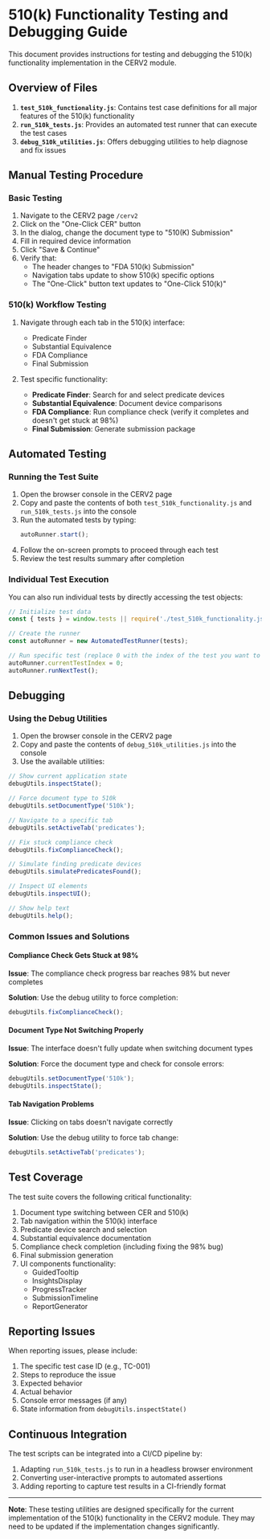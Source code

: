 # 510(k) Functionality Testing and Debugging Guide

This document provides instructions for testing and debugging the 510(k) functionality implementation in the CERV2 module.

## Overview of Files

1. **`test_510k_functionality.js`**: Contains test case definitions for all major features of the 510(k) functionality
2. **`run_510k_tests.js`**: Provides an automated test runner that can execute the test cases
3. **`debug_510k_utilities.js`**: Offers debugging utilities to help diagnose and fix issues

## Manual Testing Procedure

### Basic Testing

1. Navigate to the CERV2 page `/cerv2`
2. Click on the "One-Click CER" button
3. In the dialog, change the document type to "510(K) Submission"
4. Fill in required device information
5. Click "Save & Continue"
6. Verify that:
   - The header changes to "FDA 510(k) Submission"
   - Navigation tabs update to show 510(k) specific options
   - The "One-Click" button text updates to "One-Click 510(k)"

### 510(k) Workflow Testing

1. Navigate through each tab in the 510(k) interface:
   - Predicate Finder
   - Substantial Equivalence
   - FDA Compliance
   - Final Submission

2. Test specific functionality:
   - **Predicate Finder**: Search for and select predicate devices
   - **Substantial Equivalence**: Document device comparisons
   - **FDA Compliance**: Run compliance check (verify it completes and doesn't get stuck at 98%)
   - **Final Submission**: Generate submission package

## Automated Testing

### Running the Test Suite

1. Open the browser console in the CERV2 page
2. Copy and paste the contents of both `test_510k_functionality.js` and `run_510k_tests.js` into the console
3. Run the automated tests by typing:
   ```javascript
   autoRunner.start();
   ```
4. Follow the on-screen prompts to proceed through each test
5. Review the test results summary after completion

### Individual Test Execution

You can also run individual tests by directly accessing the test objects:

```javascript
// Initialize test data
const { tests } = window.tests || require('./test_510k_functionality.js');

// Create the runner
const autoRunner = new AutomatedTestRunner(tests);

// Run specific test (replace 0 with the index of the test you want to run)
autoRunner.currentTestIndex = 0;
autoRunner.runNextTest();
```

## Debugging

### Using the Debug Utilities

1. Open the browser console in the CERV2 page
2. Copy and paste the contents of `debug_510k_utilities.js` into the console
3. Use the available utilities:

```javascript
// Show current application state
debugUtils.inspectState();

// Force document type to 510k
debugUtils.setDocumentType('510k');

// Navigate to a specific tab
debugUtils.setActiveTab('predicates');

// Fix stuck compliance check
debugUtils.fixComplianceCheck();

// Simulate finding predicate devices
debugUtils.simulatePredicatesFound();

// Inspect UI elements
debugUtils.inspectUI();

// Show help text
debugUtils.help();
```

### Common Issues and Solutions

#### Compliance Check Gets Stuck at 98%

**Issue**: The compliance check progress bar reaches 98% but never completes

**Solution**: Use the debug utility to force completion:
```javascript
debugUtils.fixComplianceCheck();
```

#### Document Type Not Switching Properly

**Issue**: The interface doesn't fully update when switching document types

**Solution**: Force the document type and check for console errors:
```javascript
debugUtils.setDocumentType('510k');
debugUtils.inspectState();
```

#### Tab Navigation Problems

**Issue**: Clicking on tabs doesn't navigate correctly

**Solution**: Use the debug utility to force tab change:
```javascript
debugUtils.setActiveTab('predicates');
```

## Test Coverage

The test suite covers the following critical functionality:

1. Document type switching between CER and 510(k)
2. Tab navigation within the 510(k) interface
3. Predicate device search and selection
4. Substantial equivalence documentation
5. Compliance check completion (including fixing the 98% bug)
6. Final submission generation
7. UI components functionality:
   - GuidedTooltip
   - InsightsDisplay
   - ProgressTracker
   - SubmissionTimeline
   - ReportGenerator

## Reporting Issues

When reporting issues, please include:

1. The specific test case ID (e.g., TC-001)
2. Steps to reproduce the issue
3. Expected behavior
4. Actual behavior
5. Console error messages (if any)
6. State information from `debugUtils.inspectState()`

## Continuous Integration

The test scripts can be integrated into a CI/CD pipeline by:

1. Adapting `run_510k_tests.js` to run in a headless browser environment
2. Converting user-interactive prompts to automated assertions
3. Adding reporting to capture test results in a CI-friendly format

---

**Note**: These testing utilities are designed specifically for the current implementation of the 510(k) functionality in the CERV2 module. They may need to be updated if the implementation changes significantly.